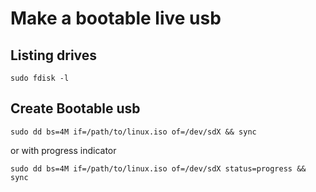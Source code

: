 # Make a bootable live usb

## Listing drives

```Shell
sudo fdisk -l
```

## Create Bootable usb

```Shell
sudo dd bs=4M if=/path/to/linux.iso of=/dev/sdX && sync
```

or with progress indicator

```Shell
sudo dd bs=4M if=/path/to/linux.iso of=/dev/sdX status=progress && sync
```
